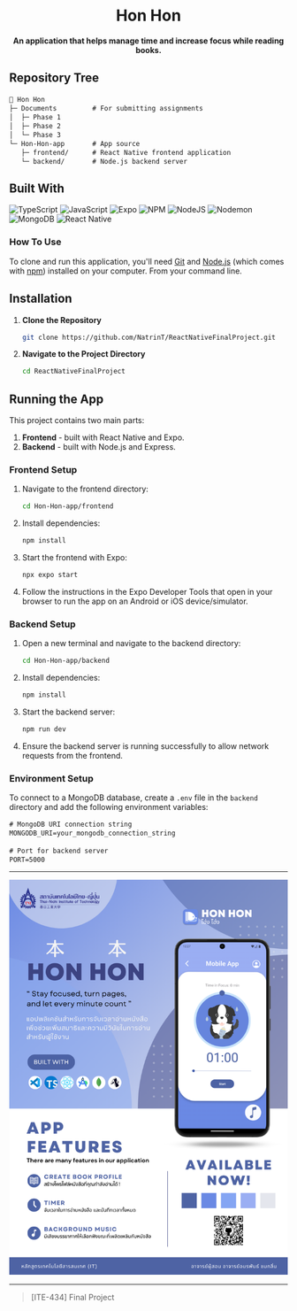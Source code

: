 
<h1 align="center">
  <br>
  Hon Hon
  <br>
</h1>

<h4 align="center">An application that helps manage time and increase focus while reading books.</h4>

## Repository Tree
```
🐶 Hon Hon
├─ Documents         # For submitting assignments
│  ├─ Phase 1
│  ├─ Phase 2
│  └─ Phase 3
└─ Hon-Hon-app       # App source
   ├─ frontend/      # React Native frontend application
   └─ backend/       # Node.js backend server
```
## Built With

![TypeScript](https://img.shields.io/badge/typescript-%23007ACC.svg?style=for-the-badge&logo=typescript&logoColor=white) ![JavaScript](https://img.shields.io/badge/javascript-%23323330.svg?style=for-the-badge&logo=javascript&logoColor=%23F7DF1E) ![Expo](https://img.shields.io/badge/expo-1C1E24?style=for-the-badge&logo=expo&logoColor=#D04A37) ![NPM](https://img.shields.io/badge/NPM-%23CB3837.svg?style=for-the-badge&logo=npm&logoColor=white) ![NodeJS](https://img.shields.io/badge/node.js-6DA55F?style=for-the-badge&logo=node.js&logoColor=white) ![Nodemon](https://img.shields.io/badge/NODEMON-%23323330.svg?style=for-the-badge&logo=nodemon&logoColor=%BBDEAD) ![MongoDB](https://img.shields.io/badge/MongoDB-%234ea94b.svg?style=for-the-badge&logo=mongodb&logoColor=white) ![React Native](https://img.shields.io/badge/react_native-%2320232a.svg?style=for-the-badge&logo=react&logoColor=%2361DAFB)

### How To Use
To clone and run this application, you'll need [Git](https://git-scm.com) and [Node.js](https://nodejs.org/en/download/) (which comes with [npm](http://npmjs.com)) installed on your computer. From your command line.

## Installation

1. **Clone the Repository**
    ```bash
    git clone https://github.com/NatrinT/ReactNativeFinalProject.git
    ```
   
2. **Navigate to the Project Directory**
    ```bash
    cd ReactNativeFinalProject
    ```

## Running the App

This project contains two main parts:
1. **Frontend** - built with React Native and Expo.
2. **Backend** - built with Node.js and Express.

### Frontend Setup

1. Navigate to the frontend directory:
    ```bash
    cd Hon-Hon-app/frontend
    ```

2. Install dependencies:
    ```bash
    npm install
    ```

3. Start the frontend with Expo:
    ```bash
    npx expo start
    ```

4. Follow the instructions in the Expo Developer Tools that open in your browser to run the app on an Android or iOS device/simulator.

### Backend Setup

1. Open a new terminal and navigate to the backend directory:
    ```bash
    cd Hon-Hon-app/backend
    ```

2. Install dependencies:
    ```bash
    npm install
    ```

3. Start the backend server:
    ```bash
    npm run dev
    ```

4. Ensure the backend server is running successfully to allow network requests from the frontend.

### Environment Setup

To connect to a MongoDB database, create a `.env` file in the `backend` directory and add the following environment variables:

```plaintext
# MongoDB URI connection string
MONGODB_URI=your_mongodb_connection_string

# Port for backend server
PORT=5000
```
---

![Hon-Hon App Poster](https://github.com/Lagedane/ReactNativeFinalProject/blob/main/Documents/Phase%203/Hon%20Hon%20Poster.png)

---
> [ITE-434] Final Project &nbsp;&nbsp;
